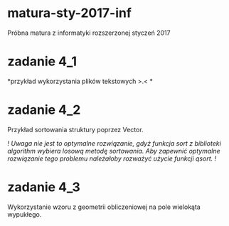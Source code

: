# matura-sty-2017-inf
Próbna matura z informatyki rozszerzonej styczeń 2017

# zadanie 4_1
*przykład wykorzystania plików tekstowych >.< *

# zadanie 4_2
Przykład sortowania struktury poprzez Vector.

*! Uwaga nie jest to optymalne rozwiązanie, gdyż funkcja sort z biblioteki algorithm wybiera losową metodę sortowania.
Aby zapewnić optymalne rozwiązanie tego problemu należałoby rozważyć użycie funkcji qsort. !*

# zadanie 4_3
 Wykorzystanie wzoru z geometrii obliczeniowej na pole wielokąta wypukłego.
 
